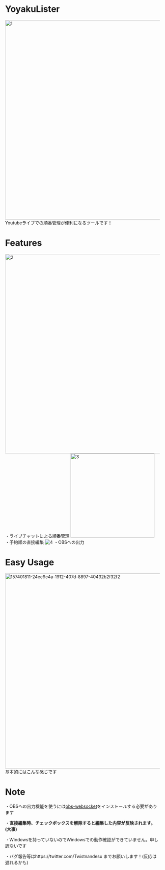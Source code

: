 # YoyakuLister
<img width="646" alt="1" src="https://user-images.githubusercontent.com/72329083/157358714-75d1e105-e51d-4079-9f11-353ffa7bd692.png">
Youtubeライブでの順番管理が便利になるツールです！

# Features
<img width="646" alt="2" src="https://user-images.githubusercontent.com/72329083/157359686-14751d58-af70-4408-8ca7-6ad4dcec933b.png">
・ライブチャットによる順番管理
<img width="273" alt="3" src="https://user-images.githubusercontent.com/72329083/157359936-5bd9fbbc-cf4f-4fd1-9afb-6d37c3e55374.png">
・予約順の直接編集
<img src="https://user-images.githubusercontent.com/72329083/157360116-89d064a9-7bbc-4c81-a534-a4786d5b7f90.png" alt="4">
・OBSへの出力

# Easy Usage
<img width="632" alt="157401811-24ec9c4a-1912-407d-8897-40432b2f32f2" src="https://user-images.githubusercontent.com/72329083/167083979-84ca81c0-0a20-4ba7-a0e2-230e66f68b07.png">
基本的にはこんな感じです

# Note
・OBSへの出力機能を使うには[obs-websocket](https://github.com/obsproject/obs-websocket)をインストールする必要があります

・__直接編集時、チェックボックスを解除すると編集した内容が反映されます。(大事)__

・Windowsを持っていないのでWindowsでの動作確認ができていません。申し訳ないです

・バグ報告等はhttps://twitter.com/Twistnandesu までお願いします！(反応は遅れるかも)
<!-- <img width="648" alt="5" src="https://user-images.githubusercontent.com/72329083/157361012-2dd0943c-0202-40f5-9344-40a8a29be82f.png"> -->

